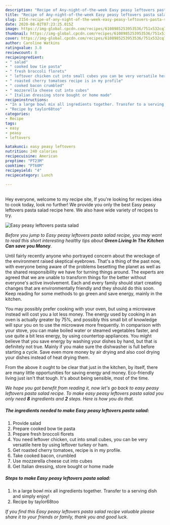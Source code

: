 ```yaml
---
description: "Recipe of Any-night-of-the-week Easy peasy leftovers pasta salad"
title: "Recipe of Any-night-of-the-week Easy peasy leftovers pasta salad"
slug: 2154-recipe-of-any-night-of-the-week-easy-peasy-leftovers-pasta-salad
date: 2020-08-02T07:23:25.015Z
image: https://img-global.cpcdn.com/recipes/6108985253953536/751x532cq70/easy-peasy-leftovers-pasta-salad-recipe-main-photo.jpg
thumbnail: https://img-global.cpcdn.com/recipes/6108985253953536/751x532cq70/easy-peasy-leftovers-pasta-salad-recipe-main-photo.jpg
cover: https://img-global.cpcdn.com/recipes/6108985253953536/751x532cq70/easy-peasy-leftovers-pasta-salad-recipe-main-photo.jpg
author: Caroline Watkins
ratingvalue: 3.8
reviewcount: 8
recipeingredient:
- " salad"
- " cooked bow tie pasta"
- " fresh broccoli florets"
- " leftover chicken cut into small cubes you can be very versatile here by using leftover turkey or ham"
- " roasted cherry tomatoes recipe is in my profile"
- " cooked bacon crumbled"
- " mozzerella cheese cut into cubes"
- " Italian dressing store bought or home made"
recipeinstructions:
- "In a large bowl mix all ingredients together. Transfer to a serving dish and simply enjoy!"
- "Recipe by taylor68too"
categories:
- Recipe
tags:
- easy
- peasy
- leftovers

katakunci: easy peasy leftovers 
nutrition: 240 calories
recipecuisine: American
preptime: "PT23M"
cooktime: "PT60M"
recipeyield: "4"
recipecategory: Lunch

---
```

<br>
Hey everyone, welcome to my recipe site, If you're looking for recipes idea to cook today, look no further! We provide you only the best Easy peasy leftovers pasta salad recipe here. We also have wide variety of recipes to try.
<br>


![Easy peasy leftovers pasta salad](https://img-global.cpcdn.com/recipes/6108985253953536/751x532cq70/easy-peasy-leftovers-pasta-salad-recipe-main-photo.jpg)

<i>Before you jump to Easy peasy leftovers pasta salad recipe, you may want to read this short interesting healthy tips about 
<strong>Green Living In The Kitchen Can save you Money</strong>.</i>
</br>

Until fairly recently anyone who portrayed concern about the wreckage of the environment raised skeptical eyebrows. That's a thing of the past now, with everyone being aware of the problems besetting the planet as well as the shared responsibility we have for turning things around. The experts are agreed that we are unable to transform things for the better without everyone's active involvement. Each and every family should start creating changes that are environmentally friendly and they should do this soon. Keep reading for some methods to go green and save energy, mainly in the kitchen.

You may possibly prefer cooking with your oven, but using a microwave instead will cost you a lot less money. The energy used by cooking in an oven is actually greater by 75%, and possibly this small bit of knowledge will spur you on to use the microwave more frequently. In comparison with your stove, you can make boiled water or steamed vegetables faster, and use quite a bit less energy, by using countertop appliances. You might believe that you save energy by washing your dishes by hand, but that is definitely not true. Mainly if you make sure the dishwasher is full before starting a cycle. Save even more money by air drying and also cool drying your dishes instead of heat drying them.

From the above it ought to be clear that just in the kitchen, by itself, there are many little opportunities for saving energy and money. Eco-friendly living just isn't that tough. It's about being sensible, most of the time.


<i>We hope you got benefit from reading it, now let's go back to easy peasy leftovers pasta salad recipe. To make easy peasy leftovers pasta salad you only need <strong>8</strong> ingredients and <strong>2</strong> steps. Here is how you do that.
</i>

##### The ingredients needed to make Easy peasy leftovers pasta salad:

1. Provide  salad
1. Prepare  cooked bow tie pasta
1. Prepare  fresh broccoli florets
1. You need  leftover chicken, cut into small cubes, you can be very versatile here by using leftover turkey or ham.
1. Get  roasted cherry tomatoes, recipe is in my profile.
1. Take  cooked bacon, crumbled
1. Use  mozzerella cheese cut into cubes
1. Get  Italian dressing, store bought or home made


##### Steps to make Easy peasy leftovers pasta salad:

1. In a large bowl mix all ingredients together. Transfer to a serving dish and simply enjoy!
1. Recipe by taylor68too


<i>If you find this Easy peasy leftovers pasta salad recipe valuable please share it to your friends or family, thank you and good luck.</i>
